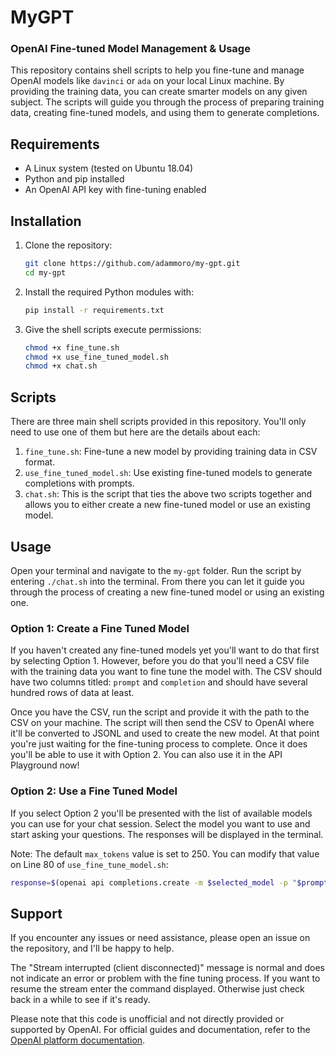 # MyGPT 
### OpenAI Fine-tuned Model Management & Usage

This repository contains shell scripts to help you fine-tune and manage OpenAI models like `davinci` or `ada` on your local Linux machine. By providing the training data, you can create smarter models on any given subject. The scripts will guide you through the process of preparing training data, creating fine-tuned models, and using them to generate completions.

## Requirements

- A Linux system (tested on Ubuntu 18.04)
- Python and pip installed
- An OpenAI API key with fine-tuning enabled

## Installation

1. Clone the repository:

   ```bash
   git clone https://github.com/adammoro/my-gpt.git
   cd my-gpt
   ```
   
2. Install the required Python modules with:
   
   ```bash
   pip install -r requirements.txt
   ```
   
3. Give the shell scripts execute permissions:

   ```bash
   chmod +x fine_tune.sh
   chmod +x use_fine_tuned_model.sh
   chmod +x chat.sh
   ```

## Scripts

There are three main shell scripts provided in this repository. You'll only need to use one of them but here are the details about each:

1. `fine_tune.sh`: Fine-tune a new model by providing training data in CSV format.
2. `use_fine_tuned_model.sh`: Use existing fine-tuned models to generate completions with prompts.
3. `chat.sh`: This is the script that ties the above two scripts together and allows you to either create a new fine-tuned model or use an existing model.

## Usage

Open your terminal and navigate to the `my-gpt` folder. Run the script by entering `./chat.sh` into the terminal. From there you can let it guide you through the process of creating a new fine-tuned model or using an existing one.

### Option 1: Create a Fine Tuned Model

If you haven't created any fine-tuned models yet you'll want to do that first by selecting Option 1. However, before you do that you'll need a CSV file with the training data you want to fine tune the model with. The CSV should have two columns titled: `prompt` and `completion` and should have several hundred rows of data at least. 

Once you have the CSV, run the script and provide it with the path to the CSV on your machine. The script will then send the CSV to OpenAI where it'll be converted to JSONL and used to create the new model. At that point you're just waiting for the fine-tuning process to complete. Once it does you'll be able to use it with Option 2. You can also use it in the API Playground now!

### Option 2: Use a Fine Tuned Model

If you select Option 2 you'll be presented with the list of available models you can use for your chat session. Select the model you want to use and start asking your questions. The responses will be displayed in the terminal.

Note: The default `max_tokens` value is set to 250. You can modify that value on Line 80 of `use_fine_tune_model.sh`:

```bash
response=$(openai api completions.create -m $selected_model -p "$prompt" -M <max_tokens>)
```


## Support

If you encounter any issues or need assistance, please open an issue on the repository, and I'll be happy to help.

The "Stream interrupted (client disconnected)" message is normal and does not indicate an error or problem with the fine tuning process. If you want to resume the stream enter the command displayed. Otherwise just check back in a while to see if it's ready.

Please note that this code is unofficial and not directly provided or supported by OpenAI. For official guides and documentation, refer to the [OpenAI platform documentation](https://platform.openai.com/docs/guides/fine-tuning).



